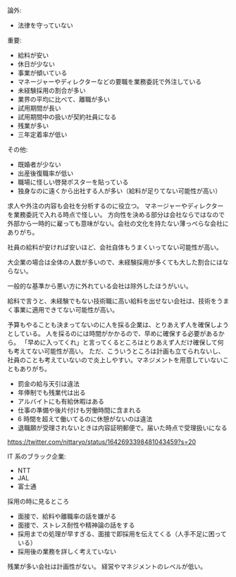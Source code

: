 論外:

- 法律を守っていない

重要:

- 給料が安い
- 休日が少ない
- 事業が傾いている
- マネージャーやディレクターなどの要職を業務委託で外注している
- 未経験採用の割合が多い
- 業界の平均に比べて、離職が多い
- 試用期間が長い
- 試用期間中の扱いが契約社員になる
- 残業が多い
- 三年定着率が低い

その他:

- 既婚者が少ない
- 出産後復職率が低い
- 職場に怪しい啓発ポスターを貼っている
- 独身なのに遠くから出社する人が多い（給料が足りてない可能性が高い）

求人や外注の内容も会社を分析するのに役立つ。
マネージャーやディレクターを業務委託で入れる時点で怪しい。
方向性を決める部分は会社ならではなので外部から一時的に雇っても意味がない。会社の文化を持たない薄っぺらな会社にありがち。

社員の給料が安ければ安いほど、会社自体もうまくいってない可能性が高い。

大企業の場合は全体の人数が多いので、未経験採用が多くても大した割合にはならない。

一般的な基準から悪い方に外れている会社は除外したほうがいい。

給料で言うと、未経験でもない技術職に高い給料を出せない会社は、技術をうまく事業に適用できてない可能性が高い。

予算もやることも決まってないのに人を採る企業は、とりあえず人を確保しようとしている。
人を採るのには時間がかかるので、早めに確保する必要があるから。
「早めに入ってくれ」と言ってくるところはとりあえず人だけ確保して何も考えてない可能性が高い。
ただ、こういうところは計画も立てられないし、社員のことも考えていないので炎上しやすい。マネジメントを用意していないこともありがち。

- 罰金の給与天引は違法
- 年俸制でも残業代は出る
- アルバイトにも有給休暇はある
- 仕事の準備や後片付けも労働時間に含まれる
- 6 時間を超えて働いてるのに休憩がないのは違法
- 退職願が受理されないときは内容証明郵便で。届いた時点で受理扱いになる

https://twitter.com/nittaryo/status/1642693398481043459?s=20

IT 系のブラック企業:

- NTT
- JAL
- 富士通

採用の時に見るところ

- 面接で、給料や離職率の話を嫌がる
- 面接で、ストレス耐性や精神論の話をする
- 採用までの処理が早すぎる、面接で即採用を伝えてくる（人手不足に困っている）
- 採用後の業務を詳しく考えていない

残業が多い会社は計画性がない。
経営やマネジメントのレベルが低い。
